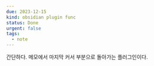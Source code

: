 ```yaml
---
due: 2023-12-15
kind: obsidian plugin func
status: Done
urgent: false
tags:
  - note
---
```


간단하다. 메모에서 마지막 커서 부분으로 돌아가는 플러그인이다.